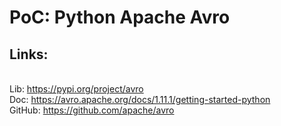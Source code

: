 # PoC: Python Apache Avro
## Links:
<br/> Lib: https://pypi.org/project/avro
<br/> Doc: https://avro.apache.org/docs/1.11.1/getting-started-python
<br/> GitHub: https://github.com/apache/avro
